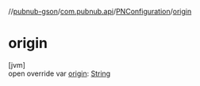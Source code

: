 //[pubnub-gson](../../../index.md)/[com.pubnub.api](../index.md)/[PNConfiguration](index.md)/[origin](origin.md)

# origin

[jvm]\
open override var [origin](origin.md): [String](https://kotlinlang.org/api/latest/jvm/stdlib/kotlin/-string/index.html)
